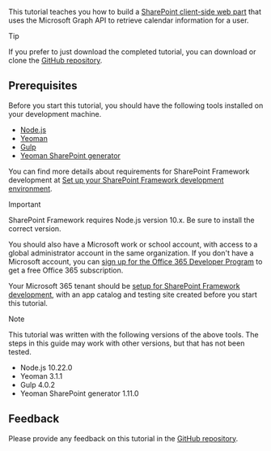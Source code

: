 <!-- markdownlint-disable MD002 MD041 -->

This tutorial teaches you how to build a [SharePoint client-side web part](https://docs.microsoft.com/sharepoint/dev/spfx/web-parts/overview-client-side-web-parts) that uses the Microsoft Graph API to retrieve calendar information for a user.

> [!TIP]
> If you prefer to just download the completed tutorial, you can download or clone the [GitHub repository](https://github.com/microsoftgraph/msgraph-training-spfx).

## Prerequisites

Before you start this tutorial, you should have the following tools installed on your development machine.

- [Node.js](https://nodejs.org/en/download/releases/)
- [Yeoman](https://yeoman.io/)
- [Gulp](https://gulpjs.com/)
- [Yeoman SharePoint generator](https://docs.microsoft.com/sharepoint/dev/spfx/toolchain/scaffolding-projects-using-yeoman-sharepoint-generator)

You can find more details about requirements for SharePoint Framework development at [Set up your SharePoint Framework development environment](https://docs.microsoft.com/sharepoint/dev/spfx/set-up-your-development-environment).

> [!IMPORTANT]
> SharePoint Framework requires Node.js version 10.x. Be sure to install the correct version.

You should also have a Microsoft work or school account, with access to a global administrator account in the same organization. If you don't have a Microsoft account, you can [sign up for the Office 365 Developer Program](https://developer.microsoft.com/office/dev-program) to get a free Office 365 subscription.

Your Microsoft 365 tenant should be [setup for SharePoint Framework development](https://docs.microsoft.com/sharepoint/dev/spfx/set-up-your-developer-tenant), with an app catalog and testing site created before you start this tutorial.

> [!NOTE]
> This tutorial was written with the following versions of the above tools. The steps in this guide may work with other versions, but that has not been tested.
>
> - Node.js 10.22.0
> - Yeoman 3.1.1
> - Gulp 4.0.2
> - Yeoman SharePoint generator 1.11.0

## Feedback

Please provide any feedback on this tutorial in the [GitHub repository](https://github.com/microsoftgraph/msgraph-training-spfx).
